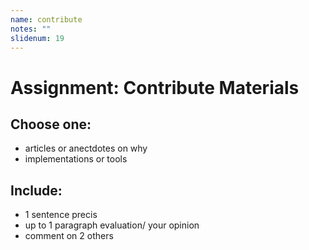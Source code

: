 ```yaml
---
name: contribute
notes: ""
slidenum: 19
---
```

# Assignment: Contribute Materials
## Choose one:
- articles or anectdotes on why
- implementations or tools
## Include:
- 1 sentence precis
- up to 1 paragraph evaluation/ your opinion
- comment on 2 others